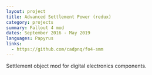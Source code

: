 ```yaml
---
layout: project
title: Advanced Settlement Power (redux)
category: projects
summary: Fallout 4 mod
dates: September 2016 - May 2019
languages: Papyrus
links:
  - https://github.com/cadpnq/fo4-smm
---
```


Settlement object mod for digital electronics components.
